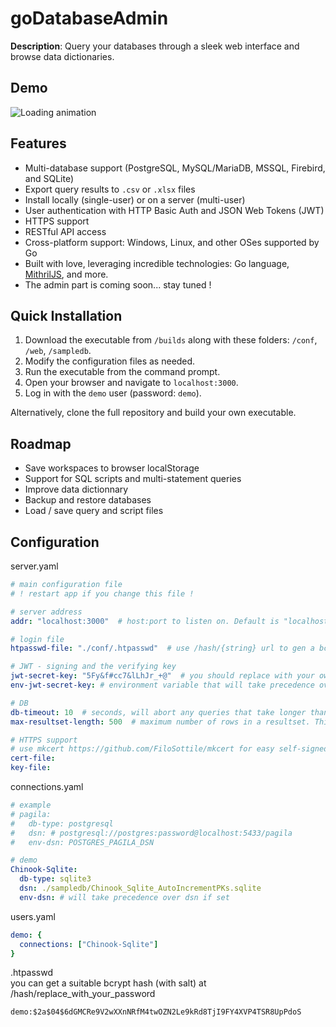 # goDatabaseAdmin

**Description**: Query your databases through a sleek web interface and browse data dictionaries.

## Demo
![Loading animation](.github/demo.gif)

## Features
- Multi-database support (PostgreSQL, MySQL/MariaDB, MSSQL, Firebird, and SQLite)
- Export query results to `.csv` or `.xlsx` files
- Install locally (single-user) or on a server (multi-user)
- User authentication with HTTP Basic Auth and JSON Web Tokens (JWT)
- HTTPS support
- RESTful API access
- Cross-platform support: Windows, Linux, and other OSes supported by Go
- Built with love, leveraging incredible technologies: Go language, [MithrilJS](https://mithril.js.org/), and more.
- The admin part is coming soon... stay tuned !

## Quick Installation
1. Download the executable from `/builds` along with these folders: `/conf`, `/web`, `/sampledb`.
2. Modify the configuration files as needed.
3. Run the executable from the command prompt.
4. Open your browser and navigate to `localhost:3000`.
5. Log in with the `demo` user (password: `demo`).

Alternatively, clone the full repository and build your own executable.

## Roadmap
- Save workspaces to browser localStorage
- Support for SQL scripts and multi-statement queries
- Improve data dictionnary
- Backup and restore databases
- Load / save query and script files

## Configuration

server.yaml
```yaml
# main configuration file
# ! restart app if you change this file !

# server address
addr: "localhost:3000"  # host:port to listen on. Default is "localhost:3000"

# login file
htpasswd-file: "./conf/.htpasswd"  # use /hash/{string} url to gen a bcrypt hash of a given string.

# JWT - signing and the verifying key
jwt-secret-key: "5Fy&f#cc7&lLhJr_+@"  # you should replace with your own random string
env-jwt-secret-key: # environment variable that will take precedence over jwt-secret-key if set

# DB
db-timeout: 10  # seconds, will abort any queries that take longer than this. Default is 10
max-resultset-length: 500  # maximum number of rows in a resultset. This applies only to the UI, not to file export. Default is 500

# HTTPS support
# use mkcert https://github.com/FiloSottile/mkcert for easy self-signed certificates. 
cert-file:
key-file:
```

connections.yaml
```yaml
# example
# pagila:
#   db-type: postgresql
#   dsn: # postgresql://postgres:password@localhost:5433/pagila
#   env-dsn: POSTGRES_PAGILA_DSN

# demo
Chinook-Sqlite:
  db-type: sqlite3
  dsn: ./sampledb/Chinook_Sqlite_AutoIncrementPKs.sqlite
  env-dsn: # will take precedence over dsn if set

```

users.yaml
```yaml
demo: {
  connections: ["Chinook-Sqlite"]
}

```


.htpasswd  
you can get a suitable bcrypt hash (with salt) at /hash/replace_with_your_password
```code
demo:$2a$04$6dGMCRe9V2wXXnNRfM4twOZN2Le9kRd8TjI9FY4XVP4TSR8UpPdoS

```